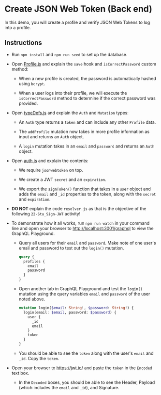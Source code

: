 # Create JSON Web Token (Back end)

In this demo, you will create a profile and verify JSON Web Tokens to log into a profile.

## Instructions

* Run `npm install` and `npm run seed` to set up the database.

* Open [Profile.js](models/Profile.js) and explain the `save` hook and `isCorrectPassword` custom method:

  * When a new profile is created, the password is automatically hashed using `bcrypt`.

  * When a user logs into their profile, we will execute the `isCorrectPassword` method to determine if the correct password was provided.

* Open [typeDefs.js](schemas/typeDefs.js) and explain the `Auth` and `Mutation` types:

  * An `Auth` type returns a `token` and can include any other `Profile` data.

  * The `addProfile` mutation now takes in more profile information as input and returns an `Auth` object.

  * A `login` mutation takes in an `email` and `password` and returns an `Auth` object.

* Open [auth.js](utils/auth.js) and explain the contents:

  * We require `jsonwebtoken` on top.

  * We create a JWT `secret` and an `expiration`.

  * We export the `signToken()` function that takes in a `user` object and adds the `email` and `_id` properties to the token, along with the `secret` and `expiration`.

* **DO NOT** explain the code `resolver.js` as that is the objective of the following `22-Stu_Sign-JWT` activity!

* To demonstrate how it all works, run `npm run watch` in your command line and open your browser to <http://localhost:3001/graphql> to view the GraphQL Playground.

  * Query all users for their `email` and `password`. Make note of one user's email and password to test out the `login()` mutation.

    ```graphql
    query {
      profiles {
        email
        password
      }
    }
    ```

  * Open another tab in GraphQL Playground and test the `login()` mutation using the query variables `email` and `password` of the user noted above. 

    ```graphql
    mutation login($email: String!, $password: String!) {
      login(email: $email, password: $password) {
        user {
          _id
          email
        }
        token
      } 
    }
    ```

  * You should be able to see the `token` along with the user's `email` and `_id`. Copy the `token`.

* Open your browser to <https://jwt.io/> and paste the `token` in the `Encoded` text box.

  * In the `Decoded` boxes, you should be able to see the Header, Payload (which includes the `email` and `_id`), and Signature.
